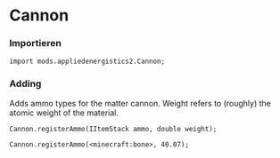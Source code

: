 # Cannon

### Importieren

```zenscript
import mods.appliedenergistics2.Cannon;
```

### Adding

Adds ammo types for the matter cannon. Weight refers to (roughly) the atomic weight of the material.

```zenscript
Cannon.registerAmmo(IItemStack ammo, double weight);

Cannon.registerAmmo(<minecraft:bone>, 40.07);
```